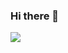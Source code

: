 ### Hi there 👋

<img src="https://img.shields.io/badge/html5-E34F26?style=for-the-badge&logo=html5&logoColor=white">

